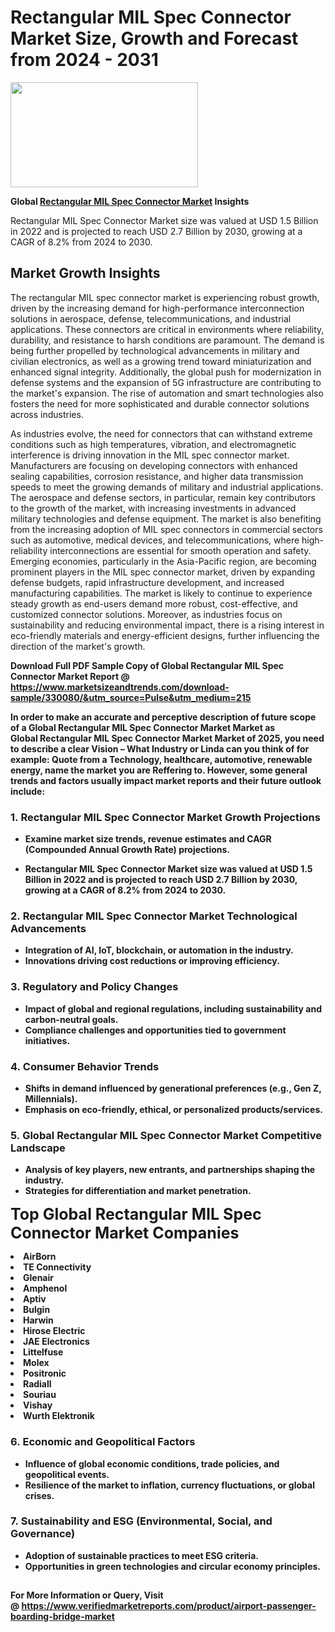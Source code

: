 <H1>Rectangular MIL Spec Connector Market Size, Growth and Forecast from 2024 - 2031</H1><img class="aligncenter size-medium wp-image-584254" src="https://thirdeyenews.in/wp-content/uploads/2024/09/Global-Market-Research-300x168.jpeg" alt="" width="300" height="168" /><p><strong>Global&nbsp;<a href="https://www.marketsizeandtrends.com/download-sample/330080/&amp;utm_source=Pulse&amp;utm_medium=215">Rectangular MIL Spec Connector Market</a> Insights</strong></p><p>Rectangular MIL Spec Connector Market size was valued at USD 1.5 Billion in 2022 and is projected to reach USD 2.7 Billion by 2030, growing at a CAGR of 8.2% from 2024 to 2030.</p><p><h2>Market Growth Insights</h2> <p>The rectangular MIL spec connector market is experiencing robust growth, driven by the increasing demand for high-performance interconnection solutions in aerospace, defense, telecommunications, and industrial applications. These connectors are critical in environments where reliability, durability, and resistance to harsh conditions are paramount. The demand is being further propelled by technological advancements in military and civilian electronics, as well as a growing trend toward miniaturization and enhanced signal integrity. Additionally, the global push for modernization in defense systems and the expansion of 5G infrastructure are contributing to the market's expansion. The rise of automation and smart technologies also fosters the need for more sophisticated and durable connector solutions across industries.</p> <p><strong></strong></p> <p>As industries evolve, the need for connectors that can withstand extreme conditions such as high temperatures, vibration, and electromagnetic interference is driving innovation in the MIL spec connector market. Manufacturers are focusing on developing connectors with enhanced sealing capabilities, corrosion resistance, and higher data transmission speeds to meet the growing demands of military and industrial applications. The aerospace and defense sectors, in particular, remain key contributors to the growth of the market, with increasing investments in advanced military technologies and defense equipment. The market is also benefiting from the increasing adoption of MIL spec connectors in commercial sectors such as automotive, medical devices, and telecommunications, where high-reliability interconnections are essential for smooth operation and safety. Emerging economies, particularly in the Asia-Pacific region, are becoming prominent players in the MIL spec connector market, driven by expanding defense budgets, rapid infrastructure development, and increased manufacturing capabilities. The market is likely to continue to experience steady growth as end-users demand more robust, cost-effective, and customized connector solutions. Moreover, as industries focus on sustainability and reducing environmental impact, there is a rising interest in eco-friendly materials and energy-efficient designs, further influencing the direction of the market's growth. <p><strong></p><p><span class=""><strong>Download Full PDF Sample Copy of Global Rectangular MIL Spec Connector Market Report</strong> @ <a href="https://www.marketsizeandtrends.com/download-sample/330080/&amp;utm_source=Pulse&amp;utm_medium=215" target="_blank">https://www.marketsizeandtrends.com/download-sample/330080/&amp;utm_source=Pulse&amp;utm_medium=215</a></span></p><p>In order to make an accurate and perceptive description of future scope of a Global&nbsp;Rectangular MIL Spec Connector Market Market as Global&nbsp;Rectangular MIL Spec Connector Market Market of 2025, you need to describe a clear Vision &ndash; What Industry or Linda can you think of for example: Quote from a Technology, healthcare, automotive, renewable energy, name the market you are Reffering to. However, some general trends and factors usually impact market reports and their future outlook include:</p><h3>1.&nbsp;<strong>Rectangular MIL Spec Connector Market Growth Projections</strong></h3><ul><li>Examine market size trends, revenue estimates and CAGR (Compounded Annual Growth Rate) projections.</li><li><p>Rectangular MIL Spec Connector Market size was valued at USD 1.5 Billion in 2022 and is projected to reach USD 2.7 Billion by 2030, growing at a CAGR of 8.2% from 2024 to 2030.</p></li></ul><h3>2.&nbsp;<strong>Rectangular MIL Spec Connector Market Technological Advancements</strong></h3><ul><li>Integration of AI, IoT, blockchain, or automation in the industry.</li><li>Innovations driving cost reductions or improving efficiency.</li></ul><h3>3.&nbsp;<strong>Regulatory and Policy Changes</strong></h3><ul><li>Impact of global and regional regulations, including sustainability and carbon-neutral goals.</li><li>Compliance challenges and opportunities tied to government initiatives.</li></ul><h3>4.&nbsp;<strong>Consumer Behavior Trends</strong></h3><ul><li>Shifts in demand influenced by generational preferences (e.g., Gen Z, Millennials).</li><li>Emphasis on eco-friendly, ethical, or personalized products/services.</li></ul><h3>5.&nbsp;<strong>Global Rectangular MIL Spec Connector Market Competitive Landscape</strong></h3><ul><li>Analysis of key players, new entrants, and partnerships shaping the industry.</li><li>Strategies for differentiation and market penetration.</li></ul><p data-pm-slice="1 1 []"><span style="color: inherit; font-family: inherit; font-size: 25px;">Top Global Rectangular MIL Spec Connector Market Companies</span></p><div class="" data-test-id=""><p><li>AirBorn</li><li> TE Connectivity</li><li> Glenair</li><li> Amphenol</li><li> Aptiv</li><li> Bulgin</li><li> Harwin</li><li> Hirose Electric</li><li> JAE Electronics</li><li> Littelfuse</li><li> Molex</li><li> Positronic</li><li> Radiall</li><li> Souriau</li><li> Vishay</li><li> Wurth Elektronik</li></p></div><h3>6.&nbsp;<strong>Economic and Geopolitical Factors</strong></h3><ul><li>Influence of global economic conditions, trade policies, and geopolitical events.</li><li>Resilience of the market to inflation, currency fluctuations, or global crises.</li></ul><h3>7.&nbsp;<strong>Sustainability and ESG (Environmental, Social, and Governance)</strong></h3><ul><li>Adoption of sustainable practices to meet ESG criteria.</li><li>Opportunities in green technologies and circular economy principles.</li></ul><h2><strong style="font-size: 14px;">For More Information or Query, Visit @&nbsp;</strong><a style="background-color: #ffffff; font-size: 14px;" href="https://www.marketsizeandtrends.com/report/rectangular-mil-spec-connector-market/" target="_blank">https://www.verifiedmarketreports.com/product/airport-passenger-boarding-bridge-market</a></h2>
